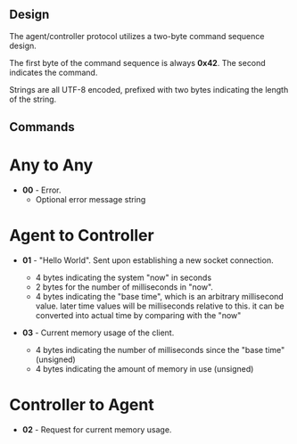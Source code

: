 Design
------

The agent/controller protocol utilizes a two-byte command sequence design.

The first byte of the command sequence is always **0x42**. The second indicates the command.

Strings are all UTF-8 encoded, prefixed with two bytes indicating the length of the string.

Commands
--------

Any to Any
===========

   - **00** - Error.
      - Optional error message string

Agent to Controller
===================

   - **01** - "Hello World". Sent upon establishing a new socket connection. 
      - 4 bytes indicating the system "now" in seconds
      - 2 bytes for the number of milliseconds in "now".
      - 4 bytes indicating the "base time", which is an arbitrary millisecond value. later time values will be milliseconds relative to this. it can be converted into actual time by comparing with the "now"
   
   - **03** - Current memory usage of the client.
      - 4 bytes indicating the number of milliseconds since the "base time" (unsigned)
      - 4 bytes indicating the amount of memory in use (unsigned)
      
Controller to Agent
===================      
   
   - **02** - Request for current memory usage.